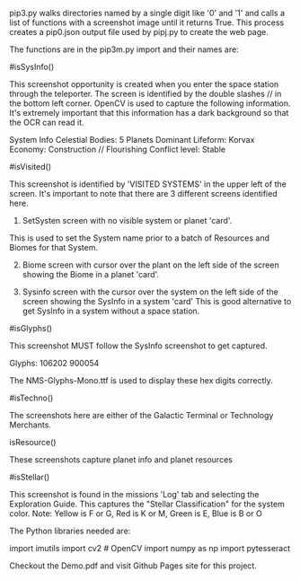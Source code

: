 pip3.py walks directories named by a single digit like '0' and '1' and calls a list of functions with a screenshot image until it returns True. This process creates a pip0.json output file used by pipj.py to create the web page. 

The functions are in the pip3m.py import and their names are:

#isSysInfo()

This screenshot opportunity is created when you enter the space station through the teleporter. The screen is identified by the double slashes // in the bottom left corner. OpenCV is used to capture the following information. It's extremely important that this information has a dark background so that the OCR can read it.

System Info
 Celestial Bodies: 5 Planets
 Dominant Lifeform: Korvax
 Economy: Construction // Flourishing
 Conflict level: Stable

#isVisited()

This screenshot is identified by 'VISITED SYSTEMS' in the upper left of the screen. It's important to note that there are 3 different screens identified here. 

1. SetSysten screen with no visible system or planet 'card'.

This is used to set the System name prior to a batch of Resources and Biomes for that System.

2. Biome screen with cursor over the plant on the left side of the screen showing the Biome in a planet 'card'.

3. Sysinfo screen with the cursor over the system on the left side of the screen showing the SysInfo in a system 'card'
This is good alternative to get SysInfo in a system without a space station.

#isGlyphs()

This screenshot MUST follow the SysInfo screenshot to get captured.

Glyphs: 106202 900054

The NMS-Glyphs-Mono.ttf is used to display these hex digits correctly.

#isTechno()

The screenshots here are either of the Galactic Terminal or Technology Merchants.

isResource()

These screenshots capture planet info and planet resources

#isStellar()

This screenshot is found in the missions 'Log' tab and selecting the Exploration Guide.
This captures the "Stellar Classification" for the system color.
Note: Yellow is F or G, Red is K or M, Green is E, Blue is B or O 

The Python libraries needed are:

import imutils
import cv2 # OpenCV
import numpy as np
import pytesseract

Checkout the Demo.pdf and visit Github Pages site for this project.
